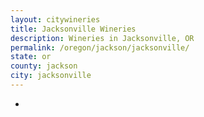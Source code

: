 ```yaml
---
layout: citywineries
title: Jacksonville Wineries
description: Wineries in Jacksonville, OR
permalink: /oregon/jackson/jacksonville/
state: or
county: jackson
city: jacksonville
---
```

-
